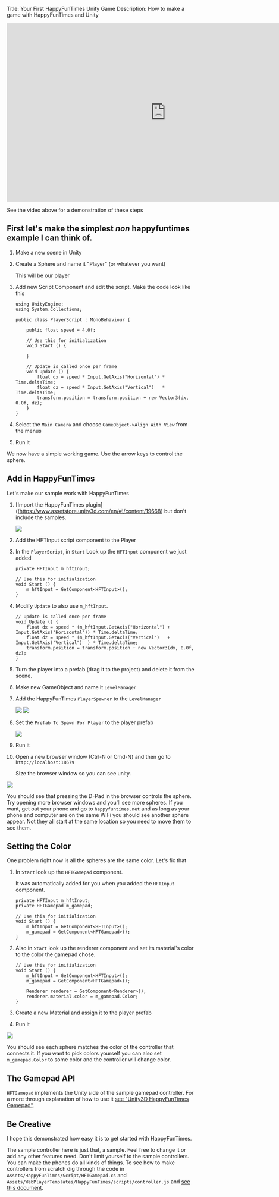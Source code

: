 ﻿Title: Your First HappyFunTimes Unity Game
Description: How to make a game with HappyFunTimes and Unity

<iframe width="853" height="480" src="https://www.youtube.com/embed/7jCNm9ZxzUY?rel=0" frameborder="0" allowfullscreen></iframe>

See the video above for a demonstration of these steps

## First let's make the simplest *non* happyfuntimes example I can think of.

1.  Make a new scene in Unity

2.  Create a Sphere and name it "Player" (or whatever you want)

    This will be our player

3.  Add new Script Component and edit the script. Make the code look like this

        using UnityEngine;
        using System.Collections;

        public class PlayerScript : MonoBehaviour {

            public float speed = 4.0f;

            // Use this for initialization
            void Start () {

            }

            // Update is called once per frame
            void Update () {
                float dx = speed * Input.GetAxis("Horizontal") * Time.deltaTime;
                float dz = speed * Input.GetAxis("Vertical")   * Time.deltaTime;
                transform.position = transform.position + new Vector3(dx, 0.0f, dz);
            }
        }

4.  Select the `Main Camera` and choose `GameObject->Align With View` from the menus

5.  Run it

We now have a simple working game. Use the arrow keys to control the sphere.

## Add in HappyFunTimes

Let's make our sample work with HappyFunTimes

1.  [Import the HappyFunTimes plugin]((https://www.assetstore.unity3d.com/en/#!/content/19668)
    but don't include the samples.

    <img src="images/hft-import-no-samples.png" class="halfsize" />

2.  Add the HFTInput script component to the Player

3.  In the `PlayerScript`, in  `Start` Look up the `HFTInput` component we just added

        private HFTInput m_hftInput;

        // Use this for initialization
        void Start () {
            m_hftInput = GetComponent<HFTInput>();
        }

4.  Modify `Update` to also use `m_hftInput`.

        // Update is called once per frame
        void Update () {
            float dx = speed * (m_hftInput.GetAxis("Horizontal") + Input.GetAxis("Horizontal")) * Time.deltaTime;
            float dz = speed * (m_hftInput.GetAxis("Vertical")   + Input.GetAxis("Vertical")  ) * Time.deltaTime;
            transform.position = transform.position + new Vector3(dx, 0.0f, dz);
        }

6.  Turn the player into a prefab (drag it to the project) and delete it from the scene.

7.  Make new GameObject and name it `LevelManager`

8.  Add the HappyFunTimes `PlayerSpawner` to the `LevelManager`

    <img src="images/hft-components.png" class="halfsize lesson" /> <img src="images/hft-playerspawner-script.png" class="halfsize lesson" />

9.  Set the `Prefab To Spawn For Player` to the player prefab

    <img src="images/hft-playerspawner-player.png" class="halfsize lesson" />

10. Run it

11. Open a new browser window (Ctrl-N or Cmd-N) and then go to `http://localhost:18679`

    Size the browser window so you can see unity.

<img src="images/hft-unity-with-browser.png" class="quartersize lesson" />

You should see that pressing the D-Pad in the browser controls the sphere. Try
opening more browser windows and you'll see more spheres. If you want, get out
your phone and go to `happyfuntimes.net` and as long as your phone and computer
are on the same WiFi you should see another sphere appear. Not they all start
at the same location so you need to move them to see them.

## Setting the Color

One problem right now is all the spheres are the same color. Let's fix that

1.  In `Start` look up the `HFTGamepad` component.

    It was automatically added for you when you added the `HFTInput` component.

        private HFTInput m_hftInput;
        private HFTGamepad m_gamepad;

        // Use this for initialization
        void Start () {
            m_hftInput = GetComponent<HFTInput>();
            m_gamepad = GetComponent<HFTGamepad>();
        }

2.  Also in `Start` look up the renderer component and set its material's color
    to the color the gamepad chose.

        // Use this for initialization
        void Start () {
            m_hftInput = GetComponent<HFTInput>();
            m_gamepad = GetComponent<HFTGamepad>();

            Renderer renderer = GetComponent<Renderer>();
            renderer.material.color = m_gamepad.Color;
        }

3.  Create a new Material and assign it to the player prefab

4.  Run it

<img src="images/hft-unity-3-browsers.png" class="quartersize lesson" />

You should see each sphere matches the color of the controller that connects it.
If you want to pick colors yourself you can also set `m_gamepad.Color` to some
color and the controller will change color.

## The Gamepad API

`HFTGamepad` implements the Unity side of the sample gamepad controller.
For a more through explanation of how to use it [see "Unity3D HappyFunTimes Gamepad"](gamepad.md).

## Be Creative

I hope this demonstrated how easy it is to get started with HappyFunTimes.

The sample controller here is just that, a sample. Feel free to change it
or add any other features need. Don't limit yourself to the sample controllers.
You can make the phones do all kinds of things. To see how to make controllers
from scratch dig through the code in `Assets/HappyFunTimes/Script/HFTGamepad.cs`
and `Assets/WebPlayerTemplates/HappyFunTimes/scripts/controller.js` and
[see this document](basics.md).


